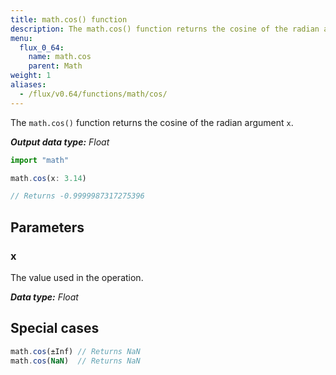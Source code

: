 ```yaml
---
title: math.cos() function
description: The math.cos() function returns the cosine of the radian argument `x`.
menu:
  flux_0_64:
    name: math.cos
    parent: Math
weight: 1
aliases:
  - /flux/v0.64/functions/math/cos/
---
```


The `math.cos()` function returns the cosine of the radian argument `x`.

_**Output data type:** Float_

```js
import "math"

math.cos(x: 3.14)

// Returns -0.9999987317275396
```

## Parameters

### x
The value used in the operation.

_**Data type:** Float_

## Special cases
```js
math.cos(±Inf) // Returns NaN
math.cos(NaN)  // Returns NaN
```
